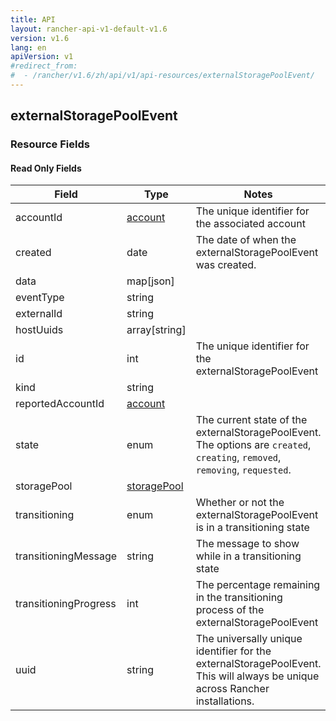 ```yaml
---
title: API
layout: rancher-api-v1-default-v1.6
version: v1.6
lang: en
apiVersion: v1
#redirect_from:
#  - /rancher/v1.6/zh/api/v1/api-resources/externalStoragePoolEvent/
---
```


## externalStoragePoolEvent



### Resource Fields


#### Read Only Fields

Field | Type   | Notes
---|---|---
accountId | [account]({{site.baseurl}}/rancher/{{page.version}}/{{page.lang}}/api/{{page.apiVersion}}/api-resources/account/)  | The unique identifier for the associated account
created | date  | The date of when the externalStoragePoolEvent was created.
data | map[json]  | 
eventType | string  | 
externalId | string  | 
hostUuids | array[string]  | 
id | int  | The unique identifier for the externalStoragePoolEvent
kind | string  | 
reportedAccountId | [account]({{site.baseurl}}/rancher/{{page.version}}/{{page.lang}}/api/{{page.apiVersion}}/api-resources/account/)  | 
state | enum  | The current state of the externalStoragePoolEvent. The options are `created`, `creating`, `removed`, `removing`, `requested`.
storagePool | [storagePool]({{site.baseurl}}/rancher/{{page.version}}/{{page.lang}}/api/{{page.apiVersion}}/api-resources/storagePool/)  | 
transitioning | enum  | Whether or not the externalStoragePoolEvent is in a transitioning state
transitioningMessage | string  | The message to show while in a transitioning state
transitioningProgress | int  | The percentage remaining in the transitioning process of the externalStoragePoolEvent
uuid | string  | The universally unique identifier for the externalStoragePoolEvent. This will always be unique across Rancher installations.


<br>
